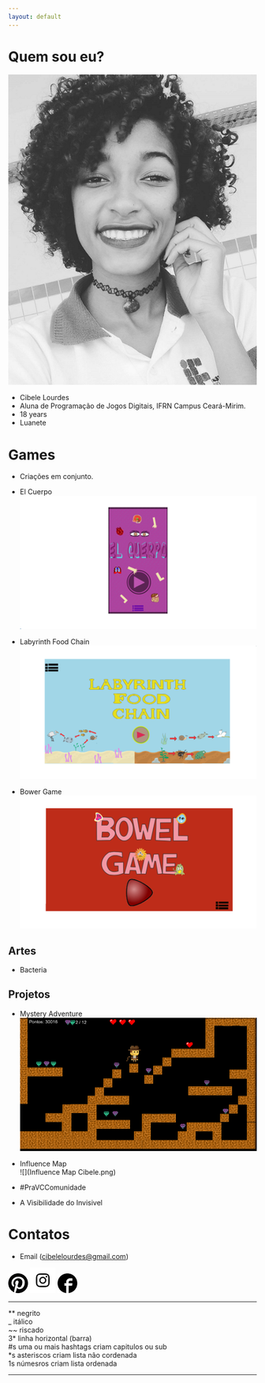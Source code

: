 ```yaml
---
layout: default
---
```




# Quem sou eu? 
![](bele.png)  

* Cibele Lourdes
* Aluna de Programação de Jogos Digitais, IFRN Campus Ceará-Mirim.  
* 18 years  
* Luanete   

# Games  

* Criações em conjunto.  

* El Cuerpo  
[ ![](imagem4.png)](https://karlagabriella.github.io/El%20Cuerpo/)   
* Labyrinth Food Chain  
[ ![](imagem3.png)](https://karlagabriella.github.io/LabyrinthFoodChain/)  
* Bower Game  
[ ![](imagem1.png)](https://karlagabriella.github.io/New%20project/)  
  

## Artes

* Bacteria   

## Projetos  
* Mystery Adventure  
![](Mockup.png)  
* Influence Map  
![](Influence Map Cibele.png)  

* #PraVCComunidade 
* A Visibilidade do Invisivel  

# Contatos  

* Email (cibelelourdes@gmail.com)  

[ ![](pe.png)](https://br.pinterest.com/cibelelourdes/)
[ ![](ig.png)](https://www.instagram.com/eucih_ls/)
[ ![](fb.png)](https://www.facebook.com/cibele.loudes)

***

** negrito  
_ itálico  
~~ riscado  
3* linha horizontal (barra)  
#s uma ou mais hashtags criam capitulos ou sub  
*s asteriscos criam lista não cordenada  
1s númesros criam lista ordenada  

* * *
